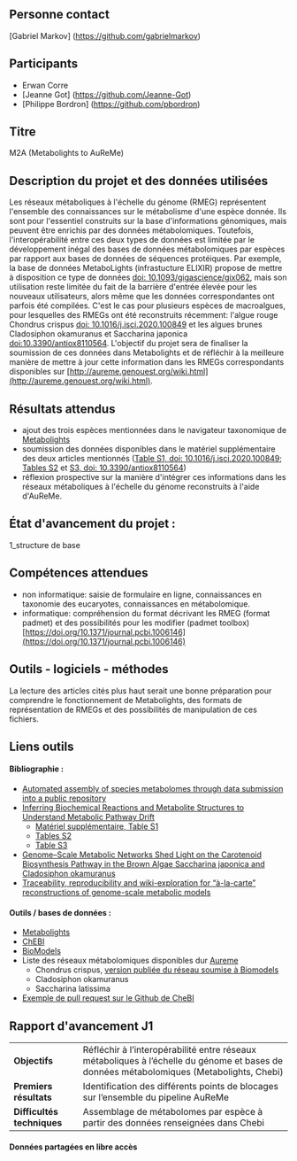 ## Personne contact
[Gabriel Markov] (https://github.com/gabrielmarkov)

## Participants
- Erwan Corre
- [Jeanne Got] (https://github.com/Jeanne-Got)
- [Philippe Bordron] (https://github.com/pbordron)

## Titre
M2A (Metabolights to AuReMe)

## Description du projet et des données utilisées
Les réseaux métaboliques à l'échelle du génome (RMEG) représentent l'ensemble des connaissances sur le métabolisme d'une espèce donnée. Ils sont pour l'essentiel construits sur la base d'informations génomiques, mais peuvent être enrichis par des données métabolomiques. Toutefois, l'interopérabilité entre ces deux types de données est limitée par le développement inégal des bases de données métabolomiques par espèces par rapport aux bases de données de séquences protéiques. Par exemple, la base de données MetaboLights (infrastucture ELIXIR) propose de mettre à disposition ce type de données [doi: 10.1093/gigascience/gix062](http://doi:10.1093/gigascience/gix062), mais son utilisation reste limitée du fait de la barrière d'entrée élevée pour les nouveaux utilisateurs, alors même que les données correspondantes ont parfois été compilées. C'est le cas pour plusieurs espèces de macroalgues, pour lesquelles des RMEGs ont été reconstruits récemment: l'algue rouge Chondrus crispus [doi: 10.1016/j.isci.2020.100849](https://pubmed.ncbi.nlm.nih.gov/32058961/) et les algues brunes Cladosiphon okamuranus et Saccharina japonica [doi:10.3390/antiox8110564](https://doi:10.3390/antiox8110564).
L'objectif du projet sera de finaliser la soumission de ces données dans Metabolights et de réfléchir à la meilleure manière de mettre à jour cette information dans les RMEGs correspondants disponibles sur [http://aureme.genouest.org/wiki.html](http://aureme.genouest.org/wiki.html).

## Résultats attendus
- ajout des trois espèces mentionnées dans le navigateur taxonomique de [Metabolights](https://www.ebi.ac.uk/metabolights/species) 
- soumission des données disponibles dans le matériel supplémentaire des deux articles mentionnés ([Table S1, doi: 10.1016/j.isci.2020.100849](https://www.sciencedirect.com/science/article/pii/S2589004220300328#tbl1); [Tables S2](https://www.sciencedirect.com/science/article/pii/S2589004220300328#tbl2) et [S3, doi: 10.3390/antiox8110564](https://www.sciencedirect.com/science/article/pii/S2589004220300328#tbl3))
- réflexion prospective sur la manière d'intégrer ces informations dans les réseaux métaboliques à l'échelle du génome reconstruits à l'aide d'AuReMe.

## État d'avancement du projet :
1_structure de base

## Compétences attendues
- non informatique: saisie de formulaire en ligne, connaissances en taxonomie des eucaryotes, connaissances en métabolomique.
- informatique: compréhension du format décrivant les RMEG (format padmet) et des possibilités pour les modifier (padmet toolbox) [https://doi.org/10.1371/journal.pcbi.1006146](https://doi.org/10.1371/journal.pcbi.1006146)

## Outils - logiciels - méthodes
La lecture des articles cités plus haut serait une bonne préparation pour comprendre le fonctionnement de Metabolights, des formats de représentation de RMEGs et des possibilités de manipulation de ces fichiers. 


## Liens outils

#### Bibliographie :
- [Automated assembly of species metabolomes through data submission into a public repository](https://academic.oup.com/gigascience/article/6/8/gix062/3979349) 
- [Inferring Biochemical Reactions and Metabolite Structures to Understand Metabolic Pathway Drift](https://pubmed.ncbi.nlm.nih.gov/32058961/)
  - [Matériel supplémentaire, Table S1](https://www.sciencedirect.com/science/article/pii/S2589004220300328#tbl1)
  - [Tables S2](https://www.sciencedirect.com/science/article/pii/S2589004220300328#tbl2)
  - [Table S3](https://www.sciencedirect.com/science/article/pii/S2589004220300328#tbl3)
- [Genome–Scale Metabolic Networks Shed Light on the Carotenoid Biosynthesis Pathway in the Brown Algae Saccharina japonica and Cladosiphon okamuranus](https://www.mdpi.com/2076-3921/8/11/564)
- [Traceability, reproducibility and wiki-exploration for “à-la-carte” reconstructions of genome-scale metabolic models](https://doi.org/10.1371/journal.pcbi.1006146)

#### Outils / bases de données :
- [Metabolights](https://www.ebi.ac.uk/metabolights/species)
- [ChEBI](https://www.ebi.ac.uk/chebi/init.do)
- [BioModels](https://www.ebi.ac.uk/biomodels/)
- Liste des réseaux métabolomiques disponibles dur [Aureme](http://gem-aureme.genouest.org/)
  - Chondrus crispus, [version publiée du réseau soumise à Biomodels](https://www.ebi.ac.uk/biomodels/MODEL2101250001)
  - Cladosiphon okamuranus
  - Saccharina latissima
- [Exemple de pull request sur le Github de CheBI](https://github.com/ebi-chebi/ChEBI/issues/3727)




## Rapport d'avancement J1

| | |
|---|---|
|**Objectifs**|Réfléchir à l’interopérabilité entre réseaux métaboliques à l’échelle du génome et bases de données métabolomiques (Metabolights, Chebi)|
|**Premiers résultats**|Identification des différents points de blocages sur l’ensemble du pipeline AuReMe|
|**Difficultés techniques**|Assemblage de métabolomes par espèce à partir des données renseignées dans Chebi|


#### Données partagées en libre accès

